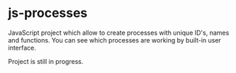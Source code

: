 # js-processes
JavaScript project which allow to create processes with unique ID's, names and functions.
You can see which processes are working by built-in user interface.

Project is still in progress.
